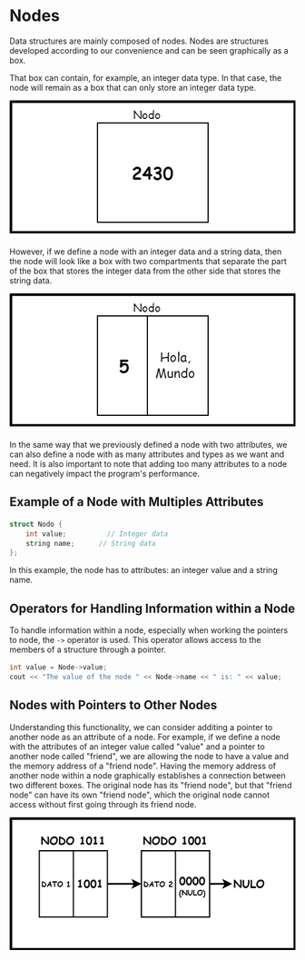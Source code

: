 # Nodes

Data structures are mainly composed of nodes. Nodes are structures developed according to our convenience and can be seen graphically as a box.

That box can contain, for example, an integer data type. In that case, the node will remain as a box that can only store an integer data type.

![This is an image](/resources/node-theory-interger.png)

However, if we define a node with an integer data and a string data, then the node will look like a box with two compartments that separate the part of the box that stores the integer data from the other side that stores the string data.

![This is an image](/resources/node-theory-string.png)

In the same way that we previously defined a node with two attributes, we can also define a node with as many attributes and types as we want and need. It is also important to note that adding too many attributes to a node can negatively impact the program's performance.

## Example of a Node with Multiples Attributes

```cpp
struct Nodo {
    int value;          // Integer data
    string name;      // String data
};
```

In this example, the node has to attributes: an integer value and a string name.

## Operators for Handling Information within a Node

To handle information within a node, especially when working the pointers to node, the `->` operator is used. This operator allows access to the members of a structure through a pointer.

```cpp
int value = Node->value;                    
cout << "The value of the node " << Node->name << " is: " << value;
```

## Nodes with Pointers to Other Nodes

Understanding this functionality, we can consider additing a pointer to another node as an attribute of a node. For example, if we define a node with the attributes of an integer value called "value" and a pointer to another node called "friend", we are allowing the node to have a value and the memory address of a "friend node". Having the memory address of another node within a node graphically establishes a connection between two different boxes. The original node has its "friend node", but that "friend node" can have its own "friend node", which the original node cannot access without first going through its friend node.

![This is an image](/resources/node-theory-pointers.png)